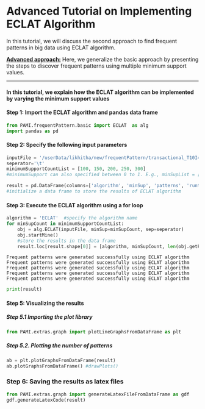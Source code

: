 # Advanced Tutorial on Implementing ECLAT Algorithm

In this tutorial, we will discuss the second approach to find frequent patterns in big data using ECLAT algorithm.

[__Advanced approach:__](#advApproach) Here, we generalize the basic approach by presenting the steps to discover frequent patterns using multiple minimum support values.

***

#### In this tutorial, we explain how the ECLAT algorithm  can be implemented by varying the minimum support values

#### Step 1: Import the ECLAT algorithm and pandas data frame


```python
from PAMI.frequentPattern.basic import ECLAT  as alg
import pandas as pd
```

#### Step 2: Specify the following input parameters


```python
inputFile = '/userData/likhitha/new/frequentPattern/transactional_T10I4D100K.csv'
seperator='\t'
minimumSupportCountList = [100, 150, 200, 250, 300] 
#minimumSupport can also specified between 0 to 1. E.g., minSupList = [0.005, 0.006, 0.007, 0.008, 0.009]

result = pd.DataFrame(columns=['algorithm', 'minSup', 'patterns', 'runtime', 'memory']) 
#initialize a data frame to store the results of ECLAT algorithm
```

#### Step 3: Execute the ECLAT algorithm using a for loop


```python
algorithm = 'ECLAT'  #specify the algorithm name
for minSupCount in minimumSupportCountList:
    obj = alg.ECLAT(inputFile, minSup=minSupCount, sep=seperator)
    obj.startMine()
    #store the results in the data frame
    result.loc[result.shape[0]] = [algorithm, minSupCount, len(obj.getPatterns()), obj.getRuntime(), obj.getMemoryRSS()]

```

    Frequent patterns were generated successfully using ECLAT algorithm
    Frequent patterns were generated successfully using ECLAT algorithm
    Frequent patterns were generated successfully using ECLAT algorithm
    Frequent patterns were generated successfully using ECLAT algorithm
    Frequent patterns were generated successfully using ECLAT algorithm



```python
print(result)
```

#### Step 5: Visualizing the results

##### Step 5.1 Importing the plot library


```python
from PAMI.extras.graph import plotLineGraphsFromDataFrame as plt
```

##### Step 5.2. Plotting the number of patterns


```python
ab = plt.plotGraphsFromDataFrame(result)
ab.plotGraphsFromDataFrame() #drawPlots()
```

### Step 6: Saving the results as latex files


```python
from PAMI.extras.graph import generateLatexFileFromDataFrame as gdf
gdf.generateLatexCode(result)
```


```python

```
